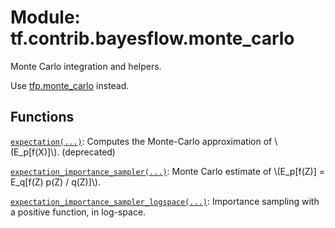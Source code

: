 <div itemscope itemtype="http://developers.google.com/ReferenceObject">
<meta itemprop="name" content="tf.contrib.bayesflow.monte_carlo" />
<meta itemprop="path" content="Stable" />
</div>

# Module: tf.contrib.bayesflow.monte_carlo

Monte Carlo integration and helpers.

Use [tfp.monte_carlo](/probability/api_docs/python/tfp/monte_carlo) instead.

## Functions

[`expectation(...)`](../../../tf/contrib/bayesflow/monte_carlo/expectation.md): Computes the Monte-Carlo approximation of \\(E_p[f(X)]\\). (deprecated)

[`expectation_importance_sampler(...)`](../../../tf/contrib/bayesflow/monte_carlo/expectation_importance_sampler.md): Monte Carlo estimate of \\(E_p[f(Z)] = E_q[f(Z) p(Z) / q(Z)]\\).

[`expectation_importance_sampler_logspace(...)`](../../../tf/contrib/bayesflow/monte_carlo/expectation_importance_sampler_logspace.md): Importance sampling with a positive function, in log-space.

